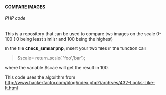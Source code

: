 <h4>COMPARE IMAGES</h4> <h6>PHP code</h6>

This is a repository that can be used to compare two images on the scale 0-100 ( 0 being least similar and 100 being the highest)

In the file <strong>check_similar.php</strong>, insert your two files in the function call 
<blockquote>$scale= return_scale( 'foo','bar');</blockquote>
where the variable $scale will get the result in 100.


This code uses the algorithm from <a href="http://www.hackerfactor.com/blog/index.php?/archives/432-Looks-Like-It.html" target="_blank">http://www.hackerfactor.com/blog/index.php?/archives/432-Looks-Like-It.html</a>
